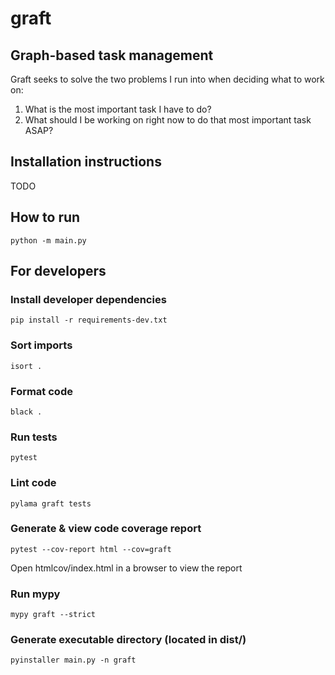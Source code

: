 # graft

## Graph-based task management

Graft seeks to solve the two problems I run into when deciding what to work on:
1. What is the most important task I have to do?
2. What should I be working on right now to do that most important task ASAP?

## Installation instructions
TODO

## How to run
    python -m main.py

## For developers
### Install developer dependencies
    pip install -r requirements-dev.txt
### Sort imports
    isort .
### Format code
    black .
### Run tests
    pytest
### Lint code
    pylama graft tests
### Generate & view code coverage report
    pytest --cov-report html --cov=graft
Open htmlcov/index.html in a browser to view the report
### Run mypy
    mypy graft --strict
### Generate executable directory (located in dist/)
    pyinstaller main.py -n graft
